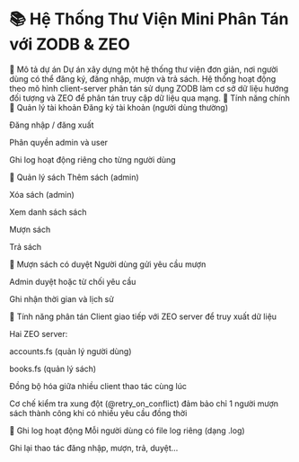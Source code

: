 # 📚 Hệ Thống Thư Viện Mini Phân Tán với ZODB & ZEO
📝 Mô tả dự án
Dự án xây dựng một hệ thống thư viện đơn giản, nơi người dùng có thể đăng ký, đăng nhập, mượn và trả sách. Hệ thống hoạt động theo mô hình client-server phân tán sử dụng ZODB làm cơ sở dữ liệu hướng đối tượng và ZEO để phân tán truy cập dữ liệu qua mạng.
🚀 Tính năng chính
👤 Quản lý tài khoản
Đăng ký tài khoản (người dùng thường)

Đăng nhập / đăng xuất

Phân quyền admin và user

Ghi log hoạt động riêng cho từng người dùng

📖 Quản lý sách
Thêm sách (admin)

Xóa sách (admin)

Xem danh sách sách

Mượn sách

Trả sách

🔁 Mượn sách có duyệt
Người dùng gửi yêu cầu mượn

Admin duyệt hoặc từ chối yêu cầu

Ghi nhận thời gian và lịch sử

📡 Tính năng phân tán
Client giao tiếp với ZEO server để truy xuất dữ liệu

Hai ZEO server:

accounts.fs (quản lý người dùng)

books.fs (quản lý sách)

Đồng bộ hóa giữa nhiều client thao tác cùng lúc

Cơ chế kiểm tra xung đột (@retry_on_conflict) đảm bảo chỉ 1 người mượn sách thành công khi có nhiều yêu cầu đồng thời

📜 Ghi log hoạt động
Mỗi người dùng có file log riêng (dạng .log)

Ghi lại thao tác đăng nhập, mượn, trả, duyệt…

